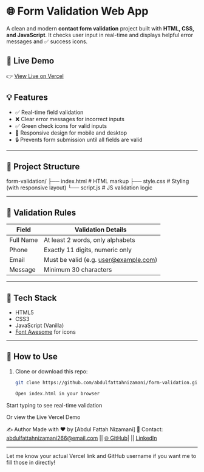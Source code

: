 # 🌐 Form Validation Web App

A clean and modern **contact form validation** project built with **HTML, CSS, and JavaScript**. It checks user input in real-time and displays helpful error messages and ✅ success icons.

## 🔗 Live Demo

👉 [View Live on Vercel](https://form-validation-sigma-six.vercel.app/)  



## 💡 Features

- ✅ Real-time field validation
- ❌ Clear error messages for incorrect inputs
- ✅ Green check icons for valid inputs
- 📱 Responsive design for mobile and desktop
- 🔒 Prevents form submission until all fields are valid

---

## 📁 Project Structure

form-validation/
├── index.html # HTML markup
├── style.css # Styling (with responsive layout)
└── script.js # JS validation logic


---

## 📜 Validation Rules

| Field     | Validation Details                            |
|-----------|-----------------------------------------------|
| Full Name | At least 2 words, only alphabets              |
| Phone     | Exactly 11 digits, numeric only               |
| Email     | Must be valid (e.g. user@example.com)         |
| Message   | Minimum 30 characters                         |

---

## 🚀 Tech Stack

- HTML5
- CSS3
- JavaScript (Vanilla)
- [Font Awesome](https://fontawesome.com) for icons

---

## 🧪 How to Use

1. Clone or download this repo:
   ```bash
   git clone https://github.com/abdulfattahnizamani/form-validation.git

   Open index.html in your browser

Start typing to see real-time validation

Or view the Live Vercel Demo

✍️ Author
Made with ❤️ by [Abdul Fattah Nizamani]
📧 Contact: abdulfattahnizamani266@email.com ||
[🌐 GitHub](https://github.com/fattahniz)| || [LinkedIn](https://linkedin.com/in/fattahniz)


---

Let me know your actual Vercel link and GitHub username if you want me to fill those in directly!

